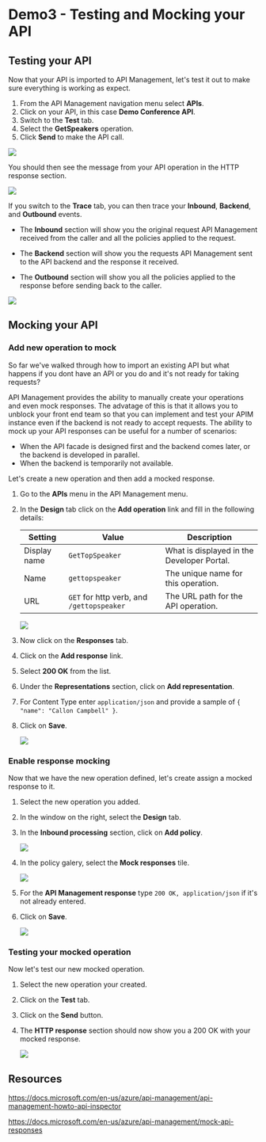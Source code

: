 # Demo3 - Testing and Mocking your API

## Testing your API

Now that your API is imported to API Management, let's test it out to make sure everything is working as expect.

1. From the API Management navigation menu select **APIs**.
2. Click on your API, in this case **Demo Conference API**.
3. Switch to the **Test** tab.
4. Select the **GetSpeakers** operation.
5. Click **Send** to make the API call.

![](../../Images/Demo3/Test-endpoint.png)

You should then see the message from your API operation in the HTTP response section.

![](../../Images/Demo3/Test-endpoint-results.png)

If you switch to the **Trace** tab, you can then trace your **Inbound**, **Backend**, and **Outbound** events.

- The **Inbound** section will show you the original request API Management received from the caller and all the policies applied to the request.

- The **Backend** section will show you the requests API Management sent to the API backend and the response it received.

- The **Outbound** section will show you all the policies applied to the response before sending back to the caller.

![](../../Images/Demo3/Test-endpoint-trace.png)


## Mocking your API

### Add new operation to mock

So far we've walked through how to import an existing API but what happens if you dont have an API or you do and it's not ready for taking requests? 

API Management provides the ability to manually create your operations and even mock responses. The advatage of this is that it allows you to unblock your front end team so that you can implement and test your APIM instance even if the backend is not ready to accept requests. The ability to mock up your API responses can be useful for a number of scenarios:
- When the API facade is designed first and the backend comes later, or the backend is developed in parallel.
- When the backend is temporarily not available.

Let's create a new operation and then add a mocked response.

1. Go to the **APIs** menu in the API Management menu.
2. In the **Design** tab click on the **Add operation** link and fill in the following details:

    | Setting | Value | Description |
    | ------- | ----- | ----------- |
    Display name | `GetTopSpeaker` | What is displayed in the Developer Portal.
    Name | `gettopspeaker` | The unique name for this operation.
    URL |`GET` for http verb, and `/gettopspeaker` | The URL path for the API operation.

    ![](../../Images/Demo3/Mock-create-operation.png)

3. Now click on the **Responses** tab.
4. Click on the **Add response** link.
5. Select **200 OK** from the list.
6. Under the **Representations** section, click on **Add representation**.
7. For Content Type enter `application/json` and provide a sample of `{ "name": "Callon Campbell" }`.
8. Click on **Save**.

    ![](../../Images/Demo3/Mock-create-operation-response.png)

### Enable response mocking

Now that we have the new operation defined, let's create assign a mocked response to it.

1. Select the new operation you added.
2. In the window on the right, select the **Design** tab.
3. In the **Inbound processing** section, click on **Add policy**.

    ![](../../Images/Demo3/Mock-enable-response-mocking.png)

4. In the policy galery, select the **Mock responses** tile.

    ![](../../Images/Demo3/Mock-add-policy.png)

5. For the **API Management response** type `200 OK, application/json` if it's not already entered.
6. Click on **Save**.

    ![](../../Images/Demo3/Mock-inbound-processing.png)

### Testing your mocked operation

Now let's test our new mocked operation.

1. Select the new operation your created.
2. Click on the **Test** tab.
3. Click on the **Send** button.
4. The **HTTP response** section should now show you a 200 OK with your mocked response.

    ![](../../Images/Demo3/Mock-test-mocked-response.png)

## Resources

https://docs.microsoft.com/en-us/azure/api-management/api-management-howto-api-inspector

https://docs.microsoft.com/en-us/azure/api-management/mock-api-responses